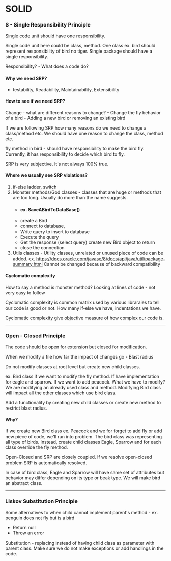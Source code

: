 # SOLID

### S - Single Responsibility Principle
Single code unit should have one responsibility.

Single code unit here could be class, method. One class ex. bird should represent responsibility of bird no tiger. Single package should have a single responsibility.

Responsibility? - What does a code do?

#### Why we need SRP?
- testability, Readability, Maintainability, Extensibility

#### How to see if we need SRP?
Change - what are different reasons to change?
    - Change the fly behavior of a bird
    - Adding a new bird or removing an existing bird

If we are following SRP how many reasons do we need to change a class/method etc.
We should have one reason to change the class, method etc.

fly method in bird - should have responsibility to make the bird fly. Currently, it has responsibility to decide which bird to fly.

SRP is very subjective. It's not always 100% true.

#### Where we usually see SRP violations?
1. if-else ladder, switch
2. Monster methods/God classes - classes that are huge or methods that are too long. Usually do more than the name suggests.
    - ####  ex. SaveABirdToDataBase()
    - create a Bird
    - connect to database,
    - Write query to insert to database
    - Execute the query
    - Get the response (select query) create new Bird object to return
    - close the connection
3. Utils classes - Utility classes, unrelated or unused piece of code can be added.
ex. https://docs.oracle.com/javase/8/docs/api/java/util/package-summary.html
Cannot be changed because of backward compatibility

#### Cyclomatic complexity
How to say a method is monster method? Looking at lines of code - not very easy to follow

Cyclomatic complexity is common matrix used by various libraraies to tell our code is good or not.
How many if-else we have, indentations we have.

Cyclomatic complexity give objective measure of how complex our code is.

--------------------------

### Open - Closed Principle

The code should be open for extension but closed for modification.

When we modify a file how far the impact of changes go - Blast radius

Do not modify classes at root level but create new child classes.

ex. Bird class if we want to modify the fly method. If have implementation for eagle and sparrow. If we want to add peacock. What we have to modify?
We are modifying an already used class and method. Modifying Bird class will impact all the other classes which use bird class.

Add a functionality by creating new child classes or create new method to restrict blast radius.

#### Why?
If we create new Bird class ex. Peacock and we for forget to add fly or add new piece of code, we'll run into problem. The bird class was representing all type of birds.
Instead, create child classes Eagle, Sparrow and for each class override the fly method.

Open-Closed and SRP are closely coupled.
If we resolve open-closed problem SRP is automatically resolved.

In case of bird class, Eagle and Sparrow will have same set of attributes but behavior may differ depending on its type or beak type.
We will make bird an abstract class.

------------------------------

### Liskov Substitution Principle

Some alternatives to when child cannot implement parent's method - ex. penguin does not fly but is a bird
- Return null
- Throw an error

Substitution - replacing instead of having child class as parameter with parent class. Make sure we do not make exceptions or add handlings in the code.  